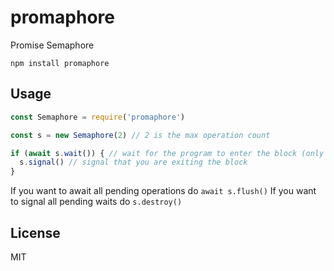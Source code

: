 # promaphore

Promise Semaphore

```
npm install promaphore
```

## Usage

``` js
const Semaphore = require('promaphore')

const s = new Semaphore(2) // 2 is the max operation count

if (await s.wait()) { // wait for the program to enter the block (only 2 can be in here at once)
  s.signal() // signal that you are exiting the block
}
```

If you want to await all pending operations do `await s.flush()`
If you want to signal all pending waits do `s.destroy()`

## License

MIT
